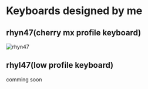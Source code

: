 # Keyboards designed by me

## rhyn47(cherry mx profile keyboard)

![rhyn47](https://d3toh8on7lf5va.cloudfront.net/rhyn47_v3.jpg)

## rhyl47(low profile keyboard)

comming soon
